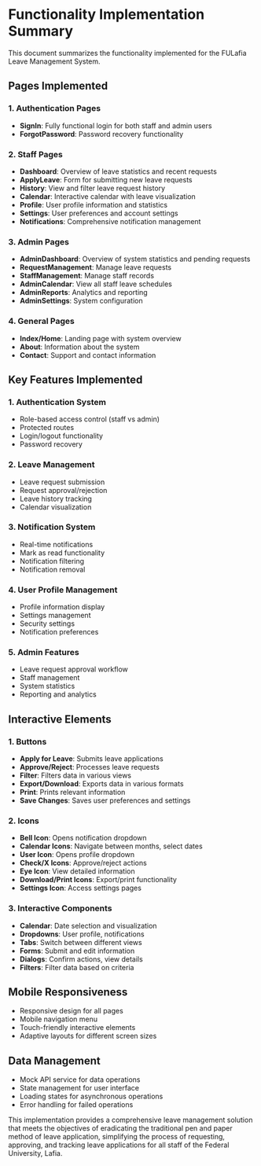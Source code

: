 # Functionality Implementation Summary

This document summarizes the functionality implemented for the FULafia Leave Management System.

## Pages Implemented

### 1. Authentication Pages
- **SignIn**: Fully functional login for both staff and admin users
- **ForgotPassword**: Password recovery functionality

### 2. Staff Pages
- **Dashboard**: Overview of leave statistics and recent requests
- **ApplyLeave**: Form for submitting new leave requests
- **History**: View and filter leave request history
- **Calendar**: Interactive calendar with leave visualization
- **Profile**: User profile information and statistics
- **Settings**: User preferences and account settings
- **Notifications**: Comprehensive notification management

### 3. Admin Pages
- **AdminDashboard**: Overview of system statistics and pending requests
- **RequestManagement**: Manage leave requests
- **StaffManagement**: Manage staff records
- **AdminCalendar**: View all staff leave schedules
- **AdminReports**: Analytics and reporting
- **AdminSettings**: System configuration

### 4. General Pages
- **Index/Home**: Landing page with system overview
- **About**: Information about the system
- **Contact**: Support and contact information

## Key Features Implemented

### 1. Authentication System
- Role-based access control (staff vs admin)
- Protected routes
- Login/logout functionality
- Password recovery

### 2. Leave Management
- Leave request submission
- Request approval/rejection
- Leave history tracking
- Calendar visualization

### 3. Notification System
- Real-time notifications
- Mark as read functionality
- Notification filtering
- Notification removal

### 4. User Profile Management
- Profile information display
- Settings management
- Security settings
- Notification preferences

### 5. Admin Features
- Leave request approval workflow
- Staff management
- System statistics
- Reporting and analytics

## Interactive Elements

### 1. Buttons
- **Apply for Leave**: Submits leave applications
- **Approve/Reject**: Processes leave requests
- **Filter**: Filters data in various views
- **Export/Download**: Exports data in various formats
- **Print**: Prints relevant information
- **Save Changes**: Saves user preferences and settings

### 2. Icons
- **Bell Icon**: Opens notification dropdown
- **Calendar Icons**: Navigate between months, select dates
- **User Icon**: Opens profile dropdown
- **Check/X Icons**: Approve/reject actions
- **Eye Icon**: View detailed information
- **Download/Print Icons**: Export/print functionality
- **Settings Icon**: Access settings pages

### 3. Interactive Components
- **Calendar**: Date selection and visualization
- **Dropdowns**: User profile, notifications
- **Tabs**: Switch between different views
- **Forms**: Submit and edit information
- **Dialogs**: Confirm actions, view details
- **Filters**: Filter data based on criteria

## Mobile Responsiveness
- Responsive design for all pages
- Mobile navigation menu
- Touch-friendly interactive elements
- Adaptive layouts for different screen sizes

## Data Management
- Mock API service for data operations
- State management for user interface
- Loading states for asynchronous operations
- Error handling for failed operations

This implementation provides a comprehensive leave management solution that meets the objectives of eradicating the traditional pen and paper method of leave application, simplifying the process of requesting, approving, and tracking leave applications for all staff of the Federal University, Lafia.